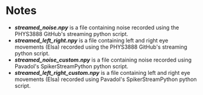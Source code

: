 # Notes

* ***streamed_noise.npy*** is a file containing noise recorded using the PHYS3888 GitHub's streaming python script.
* ***streamed_left_right.npy*** is a file containing left and right eye movements (Elsa) recorded using the PHYS3888 GitHub's streaming python script.
* ***streamed_noise_custom.npy*** is a file containing noise recorded using Pavadol's SpikerStreamPython python script.
* ***streamed_left_right_custom.npy*** is a file containing left and right eye movements (Elsa) recorded using Pavadol's SpikerStreamPython python script.
